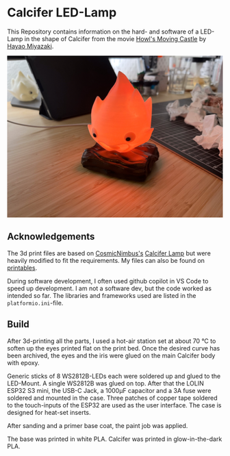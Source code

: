 # Calcifer LED-Lamp

This Repository contains information on the hard- and software of a LED-Lamp in the shape of Calcifer from the movie [Howl's Moving Castle](https://en.wikipedia.org/wiki/Howl%27s_Moving_Castle_(film)) by [Hayao Miyazaki](https://en.wikipedia.org/wiki/Hayao_Miyazaki).

![The completed Lamp](photos/Completed.jpg)

## Acknowledgements

The 3d print files are based on [CosmicNimbus's](https://makerworld.com/de/@CosmicNimbus) [Calcifer Lamp]('https://makerworld.com/de/models/551520-calcifer-lamp-bbl-led-kit-modified?from=search#profileId-470077') but were heavily modified to fit the requirements. My files can also be found on [printables](https://www.printables.com/model/1315251-calcifer-led-lamp).

During software development, I often used github copilot in VS Code to speed up development. I am not a software dev, but the code worked as intended so far. The libraries and frameworks used are listed in the ```platformio.ini```-file.

## Build

After 3d-printing all the parts, I used a hot-air station set at about 70 °C to soften up the eyes printed flat on the print bed. Once the desired curve has been archived, the eyes and the iris were glued on the main Calcifer body with epoxy.

Generic sticks of 8 WS2812B-LEDs each were soldered up and glued to the LED-Mount. A single WS2812B was glued on top. After that the LOLIN ESP32 S3 mini, the USB-C Jack, a 1000µF capacitor and a 3A fuse were soldered and mounted in the case. Three patches of copper tape soldered to the touch-inputs of the ESP32 are used as the user interface. The case is designed for heat-set inserts.

After sanding and a primer base coat, the paint job was applied.

The base was printed in white PLA. Calcifer was printed in glow-in-the-dark PLA.